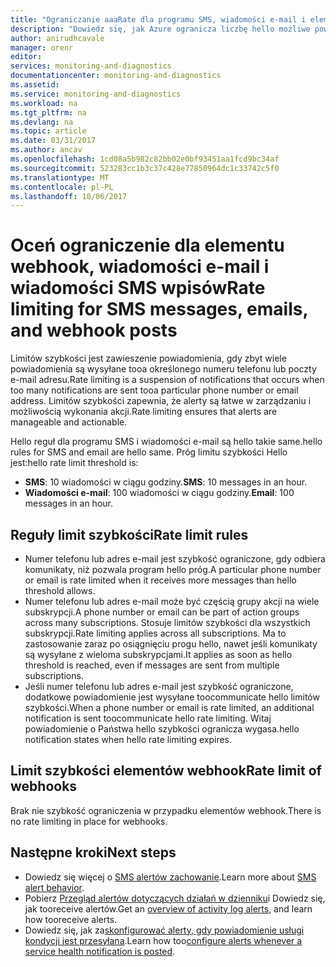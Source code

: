 ```yaml
---
title: "Ograniczanie aaaRate dla programu SMS, wiadomości e-mail i elementów webhook | Dokumentacja firmy Microsoft"
description: "Dowiedz się, jak Azure ogranicza liczbę hello możliwe powiadomień programu SMS, wiadomości e-mail lub elementu webhook z grupy akcji."
author: anirudhcavale
manager: orenr
editor: 
services: monitoring-and-diagnostics
documentationcenter: monitoring-and-diagnostics
ms.assetid: 
ms.service: monitoring-and-diagnostics
ms.workload: na
ms.tgt_pltfrm: na
ms.devlang: na
ms.topic: article
ms.date: 03/31/2017
ms.author: ancav
ms.openlocfilehash: 1cd08a5b982c82bb02e0bf93451aa1fcd9bc34af
ms.sourcegitcommit: 523283cc1b3c37c428e77850964dc1c33742c5f0
ms.translationtype: MT
ms.contentlocale: pl-PL
ms.lasthandoff: 10/06/2017
---
```

# <a name="rate-limiting-for-sms-messages-emails-and-webhook-posts"></a><span data-ttu-id="18370-103">Oceń ograniczenie dla elementu webhook, wiadomości e-mail i wiadomości SMS wpisów</span><span class="sxs-lookup"><span data-stu-id="18370-103">Rate limiting for SMS messages, emails, and webhook posts</span></span>
<span data-ttu-id="18370-104">Limitów szybkości jest zawieszenie powiadomienia, gdy zbyt wiele powiadomienia są wysyłane tooa określonego numeru telefonu lub poczty e-mail adresu.</span><span class="sxs-lookup"><span data-stu-id="18370-104">Rate limiting is a suspension of notifications that occurs when too many notifications are sent tooa particular phone number or email address.</span></span> <span data-ttu-id="18370-105">Limitów szybkości zapewnia, że alerty są łatwe w zarządzaniu i możliwością wykonania akcji.</span><span class="sxs-lookup"><span data-stu-id="18370-105">Rate limiting ensures that alerts are manageable and actionable.</span></span>

<span data-ttu-id="18370-106">Hello reguł dla programu SMS i wiadomości e-mail są hello takie same.</span><span class="sxs-lookup"><span data-stu-id="18370-106">hello rules for SMS and email are hello same.</span></span> <span data-ttu-id="18370-107">Próg limitu szybkości Hello jest:</span><span class="sxs-lookup"><span data-stu-id="18370-107">hello rate limit threshold is:</span></span>

 - <span data-ttu-id="18370-108">**SMS**: 10 wiadomości w ciągu godziny.</span><span class="sxs-lookup"><span data-stu-id="18370-108">**SMS**: 10 messages in an hour.</span></span>
 - <span data-ttu-id="18370-109">**Wiadomości e-mail**: 100 wiadomości w ciągu godziny.</span><span class="sxs-lookup"><span data-stu-id="18370-109">**Email**: 100 messages in an hour.</span></span>

## <a name="rate-limit-rules"></a><span data-ttu-id="18370-110">Reguły limit szybkości</span><span class="sxs-lookup"><span data-stu-id="18370-110">Rate limit rules</span></span>
- <span data-ttu-id="18370-111">Numer telefonu lub adres e-mail jest szybkość ograniczone, gdy odbiera komunikaty, niż pozwala program hello próg.</span><span class="sxs-lookup"><span data-stu-id="18370-111">A particular phone number or email is rate limited when it receives more messages than hello threshold allows.</span></span>
- <span data-ttu-id="18370-112">Numer telefonu lub adres e-mail może być częścią grupy akcji na wiele subskrypcji.</span><span class="sxs-lookup"><span data-stu-id="18370-112">A phone number or email can be part of action groups across many subscriptions.</span></span> <span data-ttu-id="18370-113">Stosuje limitów szybkości dla wszystkich subskrypcji.</span><span class="sxs-lookup"><span data-stu-id="18370-113">Rate limiting applies across all subscriptions.</span></span> <span data-ttu-id="18370-114">Ma to zastosowanie zaraz po osiągnięciu progu hello, nawet jeśli komunikaty są wysyłane z wieloma subskrypcjami.</span><span class="sxs-lookup"><span data-stu-id="18370-114">It applies as soon as hello threshold is reached, even if messages are sent from multiple subscriptions.</span></span>  
- <span data-ttu-id="18370-115">Jeśli numer telefonu lub adres e-mail jest szybkość ograniczone, dodatkowe powiadomienie jest wysyłane toocommunicate hello limitów szybkości.</span><span class="sxs-lookup"><span data-stu-id="18370-115">When a phone number or email is rate limited, an additional notification is sent toocommunicate hello rate limiting.</span></span> <span data-ttu-id="18370-116">Witaj powiadomienie o Państwa hello szybkości ogranicza wygasa.</span><span class="sxs-lookup"><span data-stu-id="18370-116">hello notification states when hello rate limiting expires.</span></span>

## <a name="rate-limit-of-webhooks"></a><span data-ttu-id="18370-117">Limit szybkości elementów webhook</span><span class="sxs-lookup"><span data-stu-id="18370-117">Rate limit of webhooks</span></span> ##
<span data-ttu-id="18370-118">Brak nie szybkość ograniczenia w przypadku elementów webhook.</span><span class="sxs-lookup"><span data-stu-id="18370-118">There is no rate limiting in place for webhooks.</span></span>

## <a name="next-steps"></a><span data-ttu-id="18370-119">Następne kroki</span><span class="sxs-lookup"><span data-stu-id="18370-119">Next steps</span></span> ##
* <span data-ttu-id="18370-120">Dowiedz się więcej o [SMS alertów zachowanie](monitoring-sms-alert-behavior.md).</span><span class="sxs-lookup"><span data-stu-id="18370-120">Learn more about [SMS alert behavior](monitoring-sms-alert-behavior.md).</span></span>
* <span data-ttu-id="18370-121">Pobierz [Przegląd alertów dotyczących działań w dzienniku](monitoring-overview-alerts.md)i Dowiedz się, jak tooreceive alertów.</span><span class="sxs-lookup"><span data-stu-id="18370-121">Get an [overview of activity log alerts](monitoring-overview-alerts.md), and learn how tooreceive alerts.</span></span>  
* <span data-ttu-id="18370-122">Dowiedz się, jak za[skonfigurować alerty, gdy powiadomienie usługi kondycji jest przesyłana](monitoring-activity-log-alerts-on-service-notifications.md).</span><span class="sxs-lookup"><span data-stu-id="18370-122">Learn how too[configure alerts whenever a service health notification is posted](monitoring-activity-log-alerts-on-service-notifications.md).</span></span>
